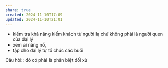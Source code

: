 ```yaml
---
share: true
created: 2024-11-10T17:09
updated: 2024-11-10T21:01
---
```

- kiểm tra khả năng kiếm khách từ người lạ chứ không phải là người quen của đại lý 
- xem ai năng nổ, 
- tập cho đại lý tự tổ chức các buổi

Câu hỏi:: đó có phải là phân biệt đối xử